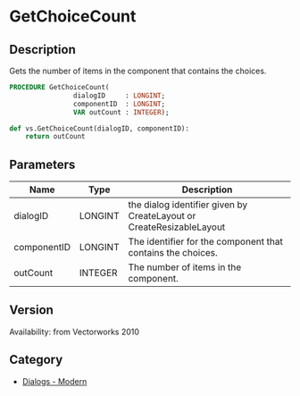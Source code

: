 # GetChoiceCount

## Description
Gets the number of items in the component that contains the choices.

```pascal
PROCEDURE GetChoiceCount(
				dialogID     : LONGINT;
				componentID  : LONGINT;
				VAR outCount : INTEGER);
```

```python
def vs.GetChoiceCount(dialogID, componentID):
    return outCount
```

## Parameters
|Name|Type|Description|
|---|---|---|
|dialogID|LONGINT|the dialog identifier given by CreateLayout or CreateResizableLayout|
|componentID|LONGINT|The identifier for the component that contains the choices.|
|outCount|INTEGER|The number of items in the component.|

## Version
Availability: from Vectorworks 2010

## Category
* [Dialogs - Modern](../Categories/Dialogs%20-%20Modern.md)
